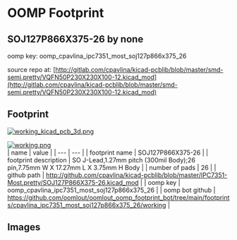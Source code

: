 # OOMP Footprint  
## SOJ127P866X375-26  by none  
  
oomp key: oomp_cpavlina_ipc7351_most_soj127p866x375_26  
  
source repo at: [http://gitlab.com/cpavlina/kicad-pcblib/blob/master/smd-semi.pretty/VQFN50P230X230X100-12.kicad_mod](http://gitlab.com/cpavlina/kicad-pcblib/blob/master/smd-semi.pretty/VQFN50P230X230X100-12.kicad_mod)  
## Footprint  
  
[![working_kicad_pcb_3d.png](working_kicad_pcb_3d_600.png)](working_kicad_pcb_3d.png)  
  
[![working.png](working_600.png)](working.png)  
| name | value | 
| --- | --- | 
| footprint name | SOJ127P866X375-26 | 
| footprint description | SO J-Lead,1.27mm pitch (300mil Body);26 pin,7.75mm W X 17.27mm L X 3.75mm H Body | 
| number of pads | 26 | 
| github path | http://github.com/cpavlina/kicad-pcblib/blob/master/IPC7351-Most.pretty/SOJ127P866X375-26.kicad_mod | 
| oomp key | oomp_cpavlina_ipc7351_most_soj127p866x375_26 | 
| oomp bot github | https://github.com/oomlout/oomlout_oomp_footprint_bot/tree/main/footprints/cpavlina_ipc7351_most_soj127p866x375_26/working | 
## Images  
